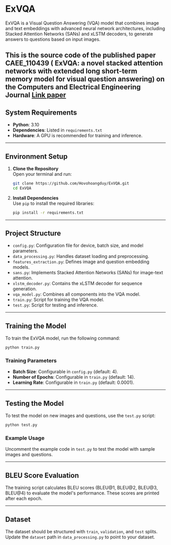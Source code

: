 # ExVQA

ExVQA is a Visual Question Answering (VQA) model that combines image and text embeddings with advanced neural network architectures, including Stacked Attention Networks (SANs) and xLSTM decoders, to generate answers to questions based on input images.

This is the source code of the published paper CAEE_110439 ( ExVQA: a novel stacked attention networks with extended long short-term memory model for visual question answering) on the Computers and Electrical Engineering Journal
[Link paper](https://www.sciencedirect.com/science/article/pii/S0045790625003829)
---

## System Requirements

- **Python**: 3.10
- **Dependencies**: Listed in `requirements.txt`
- **Hardware**: A GPU is recommended for training and inference.

---

## Environment Setup

1. **Clone the Repository**  
   Open your terminal and run:
   ```bash
   git clone https://github.com/Hovohoangduy/ExVQA.git
   cd ExVQA
   ```

2. **Install Dependencies**  
   Use `pip` to install the required libraries:
   ```bash
   pip install -r requirements.txt
   ```

---

## Project Structure

- `config.py`: Configuration file for device, batch size, and model parameters.
- `data_processing.py`: Handles dataset loading and preprocessing.
- `features_extraction.py`: Defines image and question embedding models.
- `sans.py`: Implements Stacked Attention Networks (SANs) for image-text attention.
- `xlstm_decoder.py`: Contains the xLSTM decoder for sequence generation.
- `vqa_model.py`: Combines all components into the VQA model.
- `train.py`: Script for training the VQA model.
- `test.py`: Script for testing and inference.

---

## Training the Model

To train the ExVQA model, run the following command:
```bash
python train.py
```

### Training Parameters
- **Batch Size**: Configurable in `config.py` (default: 4).
- **Number of Epochs**: Configurable in `train.py` (default: 14).
- **Learning Rate**: Configurable in `train.py` (default: 0.0001).

---

## Testing the Model

To test the model on new images and questions, use the `test.py` script:
```bash
python test.py
```

### Example Usage
Uncomment the example code in `test.py` to test the model with sample images and questions.

---

## BLEU Score Evaluation

The training script calculates BLEU scores (BLEU@1, BLEU@2, BLEU@3, BLEU@4) to evaluate the model's performance. These scores are printed after each epoch.

---

## Dataset

The dataset should be structured with `train`, `validation`, and `test` splits. Update the `dataset` path in `data_processing.py` to point to your dataset.
